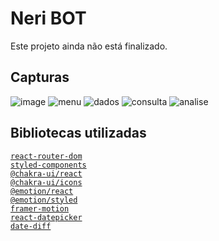 # Neri BOT
Este projeto ainda não está finalizado.

## Capturas
![image](https://user-images.githubusercontent.com/71052352/201551220-e6c68246-49d7-4cab-bfde-b1d2539aedf2.png)
![menu](https://user-images.githubusercontent.com/71052352/205131447-0abeab55-15de-4408-a46a-9d09457bd093.jpg)
![dados](https://user-images.githubusercontent.com/71052352/205131435-65de3299-da14-4669-89c4-145894637a95.jpg)
![consulta](https://user-images.githubusercontent.com/71052352/205131472-995d4bad-c772-4f35-98d6-81e2a2f78069.jpg)
![analise](https://user-images.githubusercontent.com/71052352/205131478-bf2bd4fa-58f7-4b73-9f4f-79b886ea4819.jpg)




## Bibliotecas utilizadas
[`react-router-dom`](https://www.npmjs.com/package/react-router-dom)<br>
[`styled-components`](https://www.npmjs.com/package/styled-components)<br>
[`@chakra-ui/react`](https://www.npmjs.com/package/@chakra-ui/react)<br>
[`@chakra-ui/icons`](https://www.npmjs.com/package/@chakra-ui/icons)<br>
[`@emotion/react`](https://www.npmjs.com/package/@emotion/react)<br>
[`@emotion/styled`](https://www.npmjs.com/package/@emotion/styled)<br>
[`framer-motion`](https://www.npmjs.com/package/framer-motion)<br>
[`react-datepicker`](https://www.npmjs.com/package/react-datepicker)<br>
[`date-diff`](https://www.npmjs.com/package/react-datepicker)<br>
